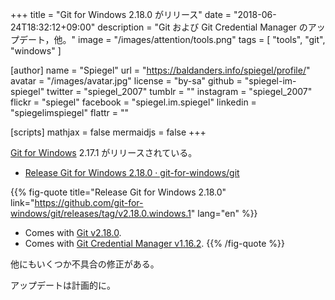 +++
title = "Git for Windows 2.18.0 がリリース"
date = "2018-06-24T18:32:12+09:00"
description = "Git および Git Credential Manager のアップデート，他。"
image = "/images/attention/tools.png"
tags  = [ "tools", "git", "windows" ]

[author]
  name      = "Spiegel"
  url       = "https://baldanders.info/spiegel/profile/"
  avatar    = "/images/avatar.jpg"
  license   = "by-sa"
  github    = "spiegel-im-spiegel"
  twitter   = "spiegel_2007"
  tumblr    = ""
  instagram = "spiegel_2007"
  flickr    = "spiegel"
  facebook  = "spiegel.im.spiegel"
  linkedin  = "spiegelimspiegel"
  flattr    = ""

[scripts]
  mathjax = false
  mermaidjs = false
+++

[Git for Windows] 2.17.1 がリリースされている。

- [Release Git for Windows 2.18.0 · git-for-windows/git](https://github.com/git-for-windows/git/releases/tag/v2.18.0.windows.1)

{{% fig-quote title="Release Git for Windows 2.18.0" link="https://github.com/git-for-windows/git/releases/tag/v2.18.0.windows.1" lang="en" %}}
- Comes with [Git v2.18.0](https://github.com/git/git/blob/v2.18.0/Documentation/RelNotes/2.18.0.txt).
- Comes with [Git Credential Manager v1.16.2](https://github.com/Microsoft/Git-Credential-Manager-for-Windows/releases/tag/v1.16.2).
{{% /fig-quote %}}

他にもいくつか不具合の修正がある。

アップデートは計画的に。

[Git for Windows]: https://gitforwindows.org/
